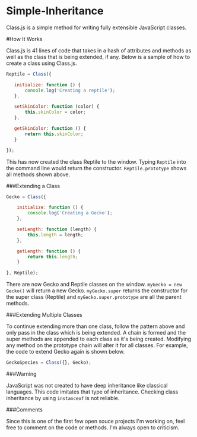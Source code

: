 Simple-Inheritance
==================

Class.js is a simple method for writing fully extensible JavaScript classes.

#How It Works

Class.js is 41 lines of code that takes in a hash of attributes and methods as well as the class that is being extended, if any. Below is a sample of how to create a class using Class.js.


 ```javascript
Reptile = Class({

	initialize: function () {
		console.log('Creating a reptile');
	},

	setSkinColor: function (color) {
		this.skinColor = color;
	},

	getSkinColor: function () {
		return this.skinColor;
	}

});
 ```

 This has now created the class Reptile to the window. Typing `Reptile` into the command line would return the constructor. `Reptile.prototype` shows all methods shown above.

###Extending a Class

```javascript
Gecko = Class({

	initialize: function () {
		console.log('Creating a Gecko');
	},

	setLength: function (length) {
		this.length = length;
	},

	getLength: function () {
		return this.length;
	}

}, Reptile);
```

There are now Gecko and Reptile classes on the window. `myGecko = new Gecko()` will return a new Gecko. `myGecko.super` returns the constructor for the super class (Reptile) and `myGecko.super.prototype` are all the parent methods.

###Extending Multiple Classes

To continue extending more than one class, follow the pattern above and only pass in the class which is being extended. A chain is formed and the super methods are appended to each class as it's being created. Modifying any method on the prototype chain will alter it for all classes. For example, the code to extend Gecko again is shown below.

```javascript
GeckoSpecies = Class({}, Gecko);
```

###Warning

JavaScript was not created to have deep inheritance like classical languages. This code imitates that type of inheritance. Checking class inheritance by using `instanceof` is not reliable.

###Comments

Since this is one of the first few open souce projects I'm working on, feel free to comment on the code or methods. I'm always open to criticism.
